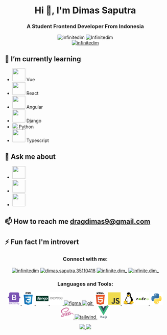 <h1 align="center">Hi 👋, I'm Dimas Saputra</h1>

<h3 align="center">A Student Frontend Developer From Indonesia</h3>

<div align="center"> 
  <img src="https://komarev.com/ghpvc/?username=infinitedim&label=Last Visit&color=0e75b6&style=flat" alt="infinitedim" />
  <img alt="Infinitedim" src="https://img.shields.io/github/followers/infinitedim?style=flat&amp;logo=github&amp;label=Followers&amp;color=2D76BF">
 </div>

<div align="center"> 
  <a href="https://github.com/ryo-ma/github-profile-trophy">
    <img src="https://github-profile-trophy.vercel.app/?username=infinitedim" alt="infinitedim" />
  </a> 
</div>

## 🌱 I’m currently learning 
- <img src="https://cdn.worldvectorlogo.com/logos/vue-9.svg" width="40px" height="40px"> Vue
- <img src="https://cdn.worldvectorlogo.com/logos/react-2.svg" width="40px" height="40px"> React
- <img src="https://cdn.worldvectorlogo.com/logos/angular-icon-1.svg" width="40px" height="40px"> Angular
- <img src="https://cdn.worldvectorlogo.com/logos/django-community.svg" width="40px" height="40px"> Django
- <img src="https://cdn.worldvectorlogo.com/logos/python-package-index-1.svg" width="px" height="40px"> Python
- <img src="https://cdn.worldvectorlogo.com/logos/typescript.svg" width="40px" height="40px"> Typescript

## 💬 Ask me about 
- <img src="https://cdn.worldvectorlogo.com/logos/html-1.svg" width="40px" height="40px">
- <img src="https://cdn.worldvectorlogo.com/logos/css-3.svg" width="40px" height="40px">
- <img src="https://cdn.worldvectorlogo.com/logos/javascript-1.svg" width="40px" height="40px">

## 📫 How to reach me **dragdimas9@gmail.com**

## ⚡ Fun fact **I'm introvert**

<h3 align="center">Connect with me:</h3>
<p align="center">
<a href="https://linkedin.com/in/infinitedim" target="blank"><img align="center" src="https://raw.githubusercontent.com/rahuldkjain/github-profile-readme-generator/master/src/images/icons/Social/linked-in-alt.svg" alt="infinitedim" height="30" width="40" /></a>
<a href="https://fb.com/dimas.saputra.35110418" target="blank"><img align="center" src="https://raw.githubusercontent.com/rahuldkjain/github-profile-readme-generator/master/src/images/icons/Social/facebook.svg" alt="dimas.saputra.35110418" height="30" width="40" /></a>
<a href="https://www.hackerrank.com/infinite.dim_" target="blank"><img align="center" src="https://raw.githubusercontent.com/rahuldkjain/github-profile-readme-generator/master/src/images/icons/Social/hackerrank.svg" alt="infinite.dim_" height="30" width="40" /></a>
<a href="https://instagram.com/infinite.dim_" target="blank"><img align="center" src="https://raw.githubusercontent.com/rahuldkjain/github-profile-readme-generator/master/src/images/icons/Social/instagram.svg" alt="infinite.dim_" height="30" width="40" /></a>
</p>

<h3 align="center">Languages and Tools:</h3>
<p align="center"> <a href="https://getbootstrap.com" target="_blank" rel="noreferrer"> <img src="https://raw.githubusercontent.com/devicons/devicon/master/icons/bootstrap/bootstrap-plain-wordmark.svg" alt="bootstrap" width="40" height="40"/> </a> <a href="https://www.w3schools.com/css/" target="_blank" rel="noreferrer"> <img src="https://raw.githubusercontent.com/devicons/devicon/master/icons/css3/css3-original-wordmark.svg" alt="css3" width="40" height="40"/> </a> <a href="https://www.djangoproject.com/" target="_blank" rel="noreferrer"> <img src="https://raw.githubusercontent.com/devicons/devicon/master/icons/django/django-original.svg" alt="django" width="40" height="40"/> </a> <a href="https://expressjs.com" target="_blank" rel="noreferrer"> <img src="https://raw.githubusercontent.com/devicons/devicon/master/icons/express/express-original-wordmark.svg" alt="express" width="40" height="40"/> </a> <a href="https://www.figma.com/" target="_blank" rel="noreferrer"> <img src="https://www.vectorlogo.zone/logos/figma/figma-icon.svg" alt="figma" width="40" height="40"/> </a> <a href="https://git-scm.com/" target="_blank" rel="noreferrer"> <img src="https://www.vectorlogo.zone/logos/git-scm/git-scm-icon.svg" alt="git" width="40" height="40"/> </a> <a href="https://www.w3.org/html/" target="_blank" rel="noreferrer"> <img src="https://raw.githubusercontent.com/devicons/devicon/master/icons/html5/html5-original-wordmark.svg" alt="html5" width="40" height="40"/> </a> <a href="https://developer.mozilla.org/en-US/docs/Web/JavaScript" target="_blank" rel="noreferrer"> <img src="https://raw.githubusercontent.com/devicons/devicon/master/icons/javascript/javascript-original.svg" alt="javascript" width="40" height="40"/> </a> <a href="https://www.linux.org/" target="_blank" rel="noreferrer"> <img src="https://raw.githubusercontent.com/devicons/devicon/master/icons/linux/linux-original.svg" alt="linux" width="40" height="40"/></a> <a href="https://nodejs.org" target="_blank" rel="noreferrer"> <img src="https://raw.githubusercontent.com/devicons/devicon/master/icons/nodejs/nodejs-original-wordmark.svg" alt="nodejs" width="40" height="40"/> </a> <a href="https://www.python.org" target="_blank" rel="noreferrer"> <img src="https://raw.githubusercontent.com/devicons/devicon/master/icons/python/python-original.svg" alt="python" width="40" height="40"/> </a> <a href="https://sass-lang.com" target="_blank" rel="noreferrer"> <img src="https://raw.githubusercontent.com/devicons/devicon/master/icons/sass/sass-original.svg" alt="sass" width="40" height="40"/> </a> <a href="https://tailwindcss.com/" target="_blank" rel="noreferrer"> <img src="https://www.vectorlogo.zone/logos/tailwindcss/tailwindcss-icon.svg" alt="tailwind" width="40" height="40"/> </a> <a href="https://vuejs.org/" target="_blank" rel="noreferrer"> <img src="https://raw.githubusercontent.com/devicons/devicon/master/icons/vuejs/vuejs-original-wordmark.svg" alt="vuejs" width="40" height="40"/> </a> </p>
<div align="center">
  <a href="https://github.com/infinitedim/">
    <img height="180em" src="https://github-readme-stats.vercel.app/api?username=infinitedim&show_icons=true" style="max-width:100%;">
    <img height="180em" src="https://github-readme-stats.vercel.app/api/top-langs/?username=infinitedim&layout=compact&langs_count=10&show_icons=true" style="max-width:100%;">
  </a>
</div>



